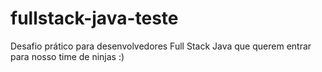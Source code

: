 # fullstack-java-teste
Desafio prático para desenvolvedores Full Stack Java que querem entrar para nosso time de ninjas :)
